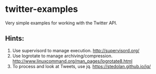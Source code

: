 # twitter-examples
Very simple examples for working with the Twitter API.

## Hints:
1. Use supervisord to manage execution. http://supervisord.org/
2. Use logrotate to manage archiving/compression. http://www.linuxcommand.org/man_pages/logrotate8.html
3. To process and look at Tweets, use jq. https://stedolan.github.io/jq/
